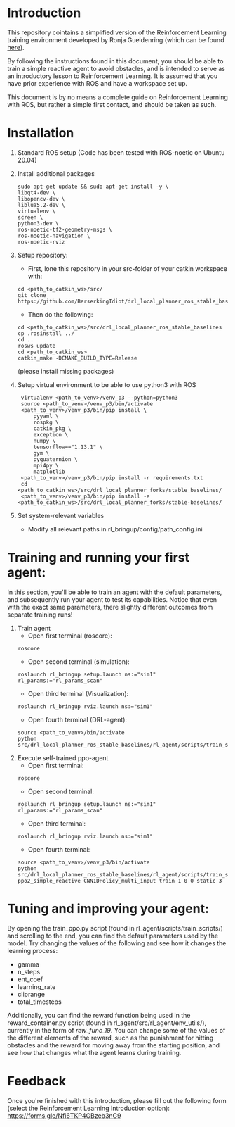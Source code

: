 # Introduction

This repository cointains a simplified version of the Reinforcement Learning training environment developed by Ronja Gueldenring (which can be found [here](https://github.com/RGring/drl_local_planner_ros_stable_baselines)).

By following the instructions found in this document, you should be able to train a simple reactive agent to avoid obstacles, and is intended to serve as an introductory lesson to Reinforcement Learning. It is assumed that you have prior experience with ROS and have a workspace set up.

This document is by no means a complete guide on Reinforcement Learning with ROS, but rather a simple first contact, and should be taken as such.

# Installation

1. Standard ROS setup (Code has been tested with ROS-noetic on Ubuntu 20.04)

2. Install additional packages
    ```
    sudo apt-get update && sudo apt-get install -y \
    libqt4-dev \
    libopencv-dev \
    liblua5.2-dev \
    virtualenv \
    screen \
    python3-dev \
    ros-noetic-tf2-geometry-msgs \
    ros-noetic-navigation \
    ros-noetic-rviz 
    ```

3. Setup repository: 
    * First, lone this repository in your src-folder of your catkin workspace with:
    ```
    cd <path_to_catkin_ws>/src/
    git clone https://github.com/BerserkingIdiot/drl_local_planner_ros_stable_baselines.git
    ```
    * Then do the following:
    ```
    cd <path_to_catkin_ws>/src/drl_local_planner_ros_stable_baselines
    cp .rosinstall ../
    cd ..
    rosws update
    cd <path_to_catkin_ws>
    catkin_make -DCMAKE_BUILD_TYPE=Release
    ```
    (please install missing packages)

4. Setup virtual environment to be able to use python3 with ROS
   ```
    virtualenv <path_to_venv>/venv_p3 --python=python3
    source <path_to_venv>/venv_p3/bin/activate
    <path_to_venv>/venv_p3/bin/pip install \
        pyyaml \
        rospkg \
        catkin_pkg \
        exception \
        numpy \
        tensorflow=="1.13.1" \
        gym \
        pyquaternion \ 
        mpi4py \
        matplotlib
    <path_to_venv>/venv_p3/bin/pip install -r requirements.txt
    cd <path_to_catkin_ws>/src/drl_local_planner_forks/stable_baselines/
    <path_to_venv>/venv_p3/bin/pip install -e <path_to_catkin_ws>/src/drl_local_planner_forks/stable-baselines/
    ```
5. Set system-relevant variables 
    * Modify all relevant paths in rl_bringup/config/path_config.ini

# Training and running your first agent:

In this section, you'll be able to train an agent with the default parameters, and subsequently run your agent to test its capabilities. Notice that even with the exact same parameters, there slightly different outcomes from separate training runs!

1. Train agent
    * Open first terminal (roscore): 
    ```
    roscore
    ```
    * Open second terminal (simulation):
    ```
    roslaunch rl_bringup setup.launch ns:="sim1" rl_params:="rl_params_scan"
    ```
    * Open third terminal (Visualization):
     ```
    roslaunch rl_bringup rviz.launch ns:="sim1"
    ```
    * Open fourth terminal (DRL-agent):
     ```
    source <path_to_venv>/bin/activate 
    python src/drl_local_planner_ros_stable_baselines/rl_agent/scripts/train_scripts/train_ppo.py
    ```
2. Execute self-trained ppo-agent
    * Open first terminal: 
    ```
    roscore
    ```
    * Open second terminal: 
    ```
    roslaunch rl_bringup setup.launch ns:="sim1" rl_params:="rl_params_scan"
    ```
    * Open third terminal: 
    ```
    roslaunch rl_bringup rviz.launch ns:="sim1"
    ```
    * Open fourth terminal:
    ```
    source <path_to_venv>/venv_p3/bin/activate 
    python src/drl_local_planner_ros_stable_baselines/rl_agent/scripts/train_scripts/train_ppo.py ppo2_simple_reactive CNN1DPolicy_multi_input train 1 0 0 static 3
    ```
# Tuning and improving your agent:

By opening the train_ppo.py script (found in rl_agent/scripts/train_scripts/) and scrolling to the end, you can find the default parameters used by the model. Try changing the values of the following and see how it changes the learning process:
        
- gamma
- n_steps
- ent_coef
- learning_rate
- cliprange
- total_timesteps
    
Additionally, you can find the reward function being used in the reward_container.py script (found in rl_agent/src/rl_agent/env_utils/), currently in the form of _rew_func_19_. You can change some of the values of the different elements of the reward, such as the punishment for hitting obstacles and the reward for moving away from the starting position, and see how that changes what the agent learns during training.

# Feedback

Once you're finished with this introduction, please fill out the following form (select the Reinforcement Learning Introduction option):
https://forms.gle/Nfi6TKP4GBzeb3nG9
